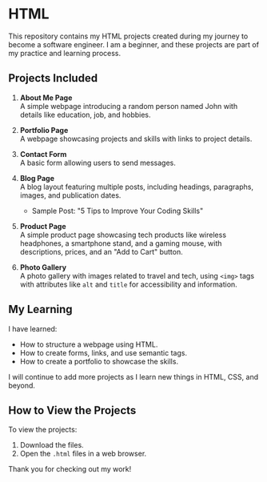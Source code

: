 # HTML

This repository contains my HTML projects created during my journey to become a software engineer. I am a beginner, and these projects are part of my practice and learning process.

## Projects Included

1. **About Me Page**  
   A simple webpage introducing a random person named John with details like education, job, and hobbies.

2. **Portfolio Page**  
   A webpage showcasing projects and skills with links to project details.

3. **Contact Form**  
   A basic form allowing users to send messages.

4. **Blog Page**  
   A blog layout featuring multiple posts, including headings, paragraphs, images, and publication dates.  
   - Sample Post: "5 Tips to Improve Your Coding Skills"

5. **Product Page**  
   A simple product page showcasing tech products like wireless headphones, a smartphone stand, and a gaming mouse, with descriptions, prices, and an "Add to Cart" button.

6. **Photo Gallery**  
   A photo gallery with images related to travel and tech, using `<img>` tags with attributes like `alt` and `title` for accessibility and information.

## My Learning
I have learned:
- How to structure a webpage using HTML.
- How to create forms, links, and use semantic tags.
- How to create a portfolio to showcase the skills.

I will continue to add more projects as I learn new things in HTML, CSS, and beyond.

## How to View the Projects
To view the projects:
1. Download the files.
2. Open the `.html` files in a web browser.

Thank you for checking out my work!
